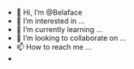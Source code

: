 - 👋 Hi, I’m @Belaface
- 👀 I’m interested in ...
- 🌱 I’m currently learning ...
- 💞️ I’m looking to collaborate on ...
- 📫 How to reach me ...
- 

<!---
Belaface/Belaface is a ✨ special ✨ repository because its `README.md` (this file) appears on your GitHub profile.
You can click the Preview link to take a look at your changes.
--->
